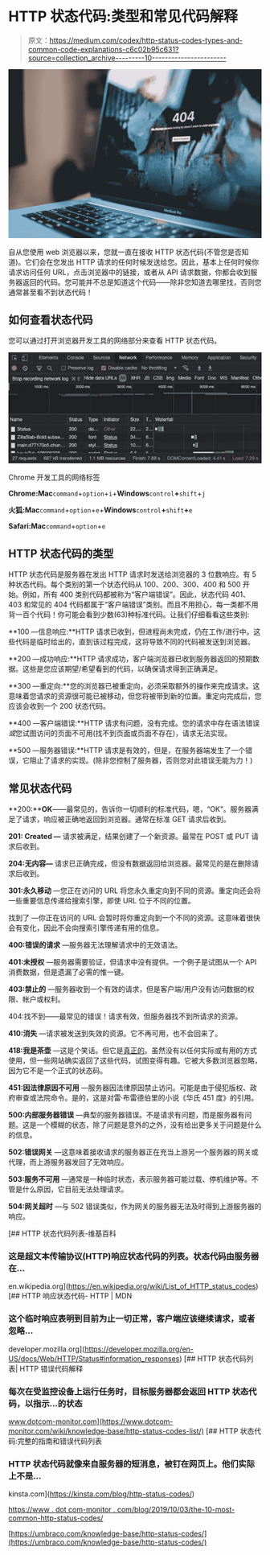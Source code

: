 # HTTP 状态代码:类型和常见代码解释

> 原文：<https://medium.com/codex/http-status-codes-types-and-common-code-explanations-c6c02b95c631?source=collection_archive---------10----------------------->

![](img/dfbe60a8954abd2368140f7cd32b8119.png)

自从您使用 web 浏览器以来，您就一直在接收 HTTP 状态代码(不管您是否知道)。它们会在您发出 HTTP 请求的任何时候发送给您。因此，基本上任何时候你请求访问任何 URL，点击浏览器中的链接，或者从 API 请求数据，你都会收到服务器返回的代码。您可能并不总是知道这个代码——除非您知道去哪里找，否则您通常甚至看不到状态代码！

## 如何查看状态代码

您可以通过打开浏览器开发工具的网络部分来查看 HTTP 状态代码。

![](img/11c1ab748676932d132561cf9b606b8a.png)

Chrome 开发工具的网络标签

**Chrome:Mac**`command`+`option`+`i`+**Windows**`control`**+**`shift`+`j`

**火狐:Mac**`command`+`option`+`e`+**Windows**`control`**+**`shift`**+**`e`

**Safari:Mac**`command`+`option`+`e`

## HTTP 状态代码的类型

HTTP 状态代码是服务器在发出 HTTP 请求时发送给浏览器的 3 位数响应。有 5 种状态代码。每个类别的第一个状态代码从 100、200、300、400 和 500 开始。例如，所有 400 类别代码都被称为“客户端错误”。因此，状态代码 401、403 和常见的 404 代码都属于“客户端错误”类别。而且不用担心，每一类都不用背一百个代码！你可能会看到少数(63)种标准代码。让我们仔细看看这些类别:

**100 —信息响应:**HTTP 请求已收到，但进程尚未完成，仍在工作/进行中。这些代码是临时给出的，直到该过程完成，这将导致不同的代码被发送到浏览器。

**200 —成功响应:**HTTP 请求成功，客户端浏览器已收到服务器返回的预期数据。这些是您应该期望/希望看到的代码，以确保请求得到正确满足。

**300 —重定向:**您的浏览器已被重定向，必须采取额外的操作来完成请求。这意味着您请求的资源很可能已被移动，但您将被带到新的位置。重定向完成后，您应该会收到一个 200 状态代码。

**400 —客户端错误:**HTTP 请求有问题，没有完成。您的请求中存在语法错误*或*您试图访问的页面不可用(找不到页面或页面不存在)，请求无法实现。

**500 —服务器错误:**HTTP 请求是有效的，但是，在服务器端发生了一个错误，它阻止了请求的实现。(除非您控制了服务器，否则您对此错误无能为力！)

## 常见状态代码

**200:****OK**——最常见的，告诉你一切顺利的标准代码，嗯，“OK”。服务器满足了请求，响应被正确地返回到浏览器。通常在标准 GET 请求后收到。

**201: Created —** 请求被满足，结果创建了一个新资源。最常在 POST 或 PUT 请求后收到。

**204:无内容—** 请求已正确完成，但没有数据返回给浏览器。最常见的是在删除请求后收到。

**301:永久移动** —您正在访问的 URL 将您永久重定向到不同的资源。重定向还会将一些重要信息传递给搜索引擎，即使 URL 位于不同的位置。

找到了 —你正在访问的 URL 会暂时将你重定向到一个不同的资源。这意味着很快会有变化，因此不会向搜索引擎传递有用的信息。

**400:错误的请求** —服务器无法理解请求中的无效语法。

**401:未授权** —服务器需要验证，但请求中没有提供。一个例子是试图从一个 API 消费数据，但是遗漏了必需的惟一键。

**403:禁止的** —服务器收到一个有效的请求，但是客户端/用户没有访问数据的权限、帐户或权利。

404:找不到——最常见的错误！请求有效，但服务器找不到所请求的资源。

**410:消失** —请求被发送到失效的资源。它不再可用，也不会回来了。

**418:我是茶壶** —这是个笑话。但它是[真正的](https://developer.mozilla.org/en-US/docs/Web/HTTP/Status/418)。虽然没有以任何实际或有用的方式使用，但一些网站确实返回了这些代码，试图变得有趣。它被大多数浏览器忽略，因为它不是一个正式的状态码。

**451:因法律原因不可用** —服务器因法律原因禁止访问。可能是由于侵犯版权、政府审查或法院命令。是的，这是对雷·布雷德伯里的小说《华氏 451 度》的引用。

**500:内部服务器错误** —典型的服务器错误。不是请求有问题，而是服务器有问题。这是一个模糊的状态，除了问题是意外的之外，没有给出更多关于问题是什么的信息。

**502:错误网关** —这意味着接收请求的服务器正在充当上游另一个服务器的网关或代理，而上游服务器发回了无效响应。

**503:服务不可用** —通常是一种临时状态，表示服务器可能过载、停机维护等。不管是什么原因，它目前无法处理请求。

**504:网关超时** —与 502 错误类似，作为网关的服务器无法及时得到上游服务器的响应。

[](https://en.wikipedia.org/wiki/List_of_HTTP_status_codes) [## HTTP 状态代码列表-维基百科

### 这是超文本传输协议(HTTP)响应状态代码的列表。状态代码由服务器在…

en.wikipedia.org](https://en.wikipedia.org/wiki/List_of_HTTP_status_codes) [](https://developer.mozilla.org/en-US/docs/Web/HTTP/Status#information_responses) [## HTTP 响应状态代码- HTTP | MDN

### 这个临时响应表明到目前为止一切正常，客户端应该继续请求，或者忽略…

developer.mozilla.org](https://developer.mozilla.org/en-US/docs/Web/HTTP/Status#information_responses)  [## HTTP 状态代码列表| HTTP 错误代码解释

### 每次在受监控设备上运行任务时，目标服务器都会返回 HTTP 状态代码，以指示…的状态

www.dotcom-monitor.com](https://www.dotcom-monitor.com/wiki/knowledge-base/http-status-codes-list/) [](https://kinsta.com/blog/http-status-codes/) [## HTTP 状态代码:完整的指南和错误代码列表

### HTTP 状态代码就像来自服务器的短消息，被钉在网页上。他们实际上不是…

kinsta.com](https://kinsta.com/blog/http-status-codes/) 

[https://www . dot com-monitor . com/blog/2019/10/03/the-10-most-common-http-status-codes/](https://www.dotcom-monitor.com/blog/2019/10/03/the-10-most-common-http-status-codes/)

[https://umbraco.com/knowledge-base/http-status-codes/](https://umbraco.com/knowledge-base/http-status-codes/)